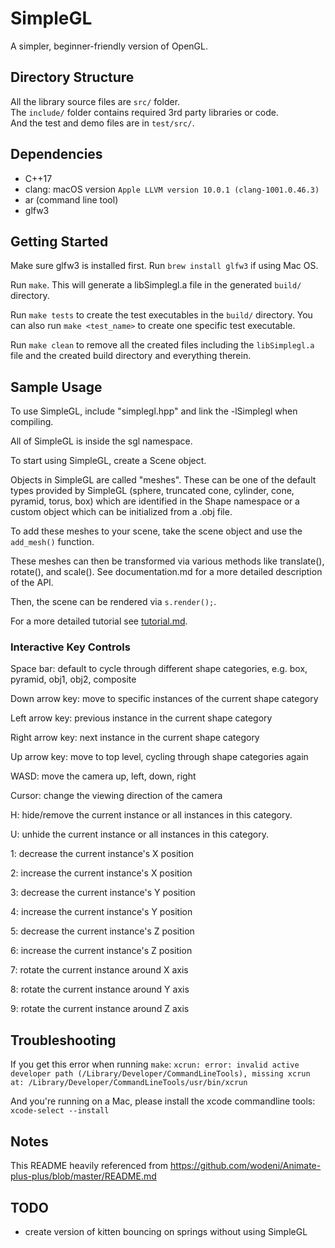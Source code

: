 # SimpleGL

A simpler, beginner-friendly version of OpenGL.

## Directory Structure

All the library source files are `src/` folder.  
The `include/` folder contains required 3rd party libraries or code.  
And the test and demo files are in `test/src/`.

## Dependencies

- C++17
- clang: macOS version `Apple LLVM version 10.0.1 (clang-1001.0.46.3)`
- ar (command line tool)
- glfw3

## Getting Started

Make sure glfw3 is installed first. Run `brew install glfw3` if using Mac OS.

Run `make`. This will generate a libSimplegl.a file in the generated `build/` directory.

Run `make tests` to create the test executables in the `build/` directory. You can also run `make <test_name>` to create one specific test executable.

Run `make clean` to remove all the created files including the `libSimplegl.a` file and the created build directory and everything therein.

## Sample Usage

To use SimpleGL, include "simplegl.hpp" and link the -lSimplegl when compiling. 

All of SimpleGL is inside the sgl namespace.

To start using SimpleGL, create a Scene object.

Objects in SimpleGL are called "meshes". These can be one of the default types provided by SimpleGL (sphere, truncated cone, cylinder, cone, pyramid, torus, box) which are identified in the Shape namespace or a custom object which can be initialized from a .obj file.

To add these meshes to your scene, take the scene object and use the `add_mesh()` function.

These meshes can then be transformed via various methods like translate(), rotate(), and scale(). See documentation.md for a more detailed description of the API.

Then, the scene can be rendered via `s.render();`.

For a more detailed tutorial see [tutorial.md](tutorial.md).

### Interactive Key Controls

Space bar: default to cycle through different shape categories, e.g. box, pyramid, obj1, obj2, composite

Down arrow key: move to specific instances of the current shape category

Left arrow key: previous instance in the current shape category

Right arrow key: next instance in the current shape category

Up arrow key: move to top level, cycling through shape categories again

WASD: move the camera up, left, down, right

Cursor: change the viewing direction of the camera

H: hide/remove the current instance or all instances in this category.

U: unhide the current instance or all instances in this category.

1: decrease the current instance's X position

2: increase the current instance's X position

3: decrease the current instance's Y position

4: increase the current instance's Y position

5: decrease the current instance's Z position

6: increase the current instance's Z position

7: rotate the current instance around X axis

8: rotate the current instance around Y axis

9: rotate the current instance around Z axis

## Troubleshooting

If you get this error when running `make`: `xcrun: error: invalid active developer path (/Library/Developer/CommandLineTools), missing xcrun at: /Library/Developer/CommandLineTools/usr/bin/xcrun`

And you're running on a Mac, please install the xcode commandline tools: `xcode-select --install`

## Notes

This README heavily referenced from https://github.com/wodeni/Animate-plus-plus/blob/master/README.md

## TODO

- create version of kitten bouncing on springs without using SimpleGL
